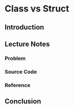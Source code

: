 # Class vs Struct

## Introduction

## Lecture Notes

### Problem

### Source Code

### Reference

## Conclusion
